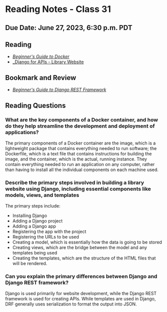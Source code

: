 # Reading Notes - Class 31

## Due Date: June 27, 2023, 6:30 p.m. PDT

## Reading

- [_Beginner's Guide to Docker_](https://wsvincent.com/beginners-guide-to-docker/)
- [_Django for APIs - Library Website](https://djangoforapis.com/library-website-and-api/)

## Bookmark and Review

- [_Beginner's Guide to Django REST Framework_](https://learndjango.com/tutorials/official-django-rest-framework-tutorial-beginners)

## Reading Questions

### What are the key components of a Docker container, and how do they help streamline the development and deployment of applications?

The primary components of a Docker container are the image, which is a lightweight package that contains
everything needed to run software; the Dockerfile, which is a text file that contains instructions for
building the image, and the container, which is the actual, running instance. They contain everything
needed to run an application on any computer, rather than having to install all the individual components
on each machine used.

### Describe the primary steps involved in building a library website using Django, including essential components like models, views, and templates

The primary steps include:

- Installing Django
- Adding a Django project
- Adding a Django app
- Registering the app with the project
- Registering the URLs to be used
- Creating a model, which is essentially how the data is going to be stored
- Creating views, which are the bridge between the model and any templates being used
- Creating the templates, which are the structure of the HTML files that will be rendered.

### Can you explain the primary differences between Django and Django REST framework?

Django is used primarily for website development, while the Django REST framework is used
for creating APIs. While templates are used in Django, DRF generally uses serialization
to format the output into JSON.
